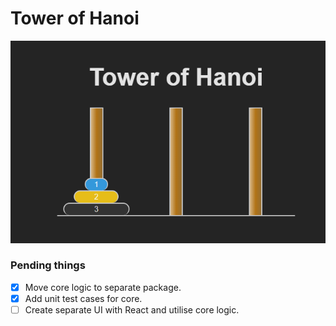 # Tower of Hanoi

![tower-of-hanoi.png](assets/tower-of-hanoi.png)

### Pending things

- [x] Move core logic to separate package.
- [x] Add unit test cases for core.
- [ ] Create separate UI with React and utilise core logic.
